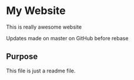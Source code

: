 # My Website

This is really awesome website

Updates made on master on GitHub before rebase

## Purpose

This file is just a readme file.
